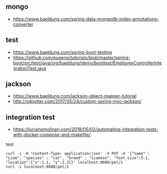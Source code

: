 ## mongo
- https://www.baeldung.com/spring-data-mongodb-index-annotations-converter

## test
- https://www.baeldung.com/spring-boot-testing
- https://github.com/eugenp/tutorials/blob/master/spring-boot/src/test/java/org/baeldung/demo/boottest/EmployeeControllerIntegrationTest.java

## jackson
- https://www.baeldung.com/jackson-object-mapper-tutorial
- http://gdpotter.com/2017/05/24/custom-spring-mvc-jackson/

## integration test
- https://lucianomolinari.com/2018/05/02/automating-integration-tests-with-docker-compose-and-makefile/


test

    curl -i -H 'Content-Type: application/json' -X PUT -d '{"name" : "Liam", "species" : "cat", "breed" : "siamese", "foot_size":5.1, "location":{"x":1.1, "y":2.2}}' localhost:8080/pet/1
    curl -i localhost:8080/pet/1